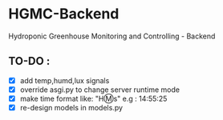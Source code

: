 # HGMC-Backend
Hydroponic Greenhouse Monitoring and Controlling - Backend

## TO-DO :

- [X] add temp,humd,lux signals
- [X] override asgi.py to change server runtime mode
- [X] make time format like: "H:m:s" e.g : 14:55:25
- [X] re-design models in models.py  